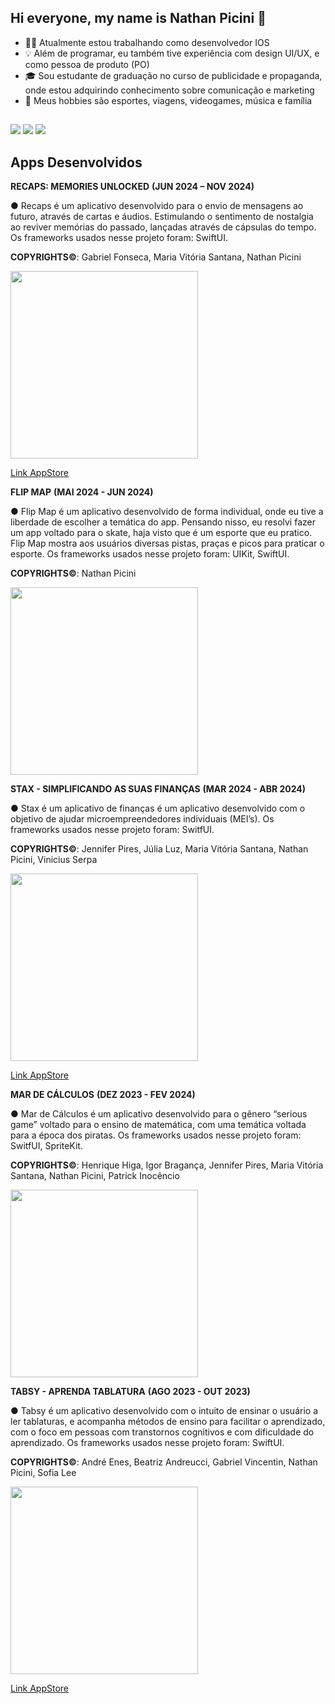 ## Hi everyone, my name is Nathan Picini 👋

- 🧑‍💻 Atualmente estou trabalhando como desenvolvedor IOS
- 💡 Além de programar, eu também tive experiência com design UI/UX, e como pessoa de produto (PO)
- 🎓 Sou estudante de graduação no curso de publicidade e propaganda, onde estou adquirindo conhecimento sobre comunicação e marketing
- 🌱 Meus hobbies são esportes, viagens, videogames, música e família

##

<div> 
  <a href="https://instagram.com/nathannpicini" target="_blank"><img src="https://img.shields.io/badge/-Instagram-%23E4405F?style=for-the-badge&logo=instagram&logoColor=white" target="_blank"></a>
  <a href = "nathanpicini14@gmail.com"><img src="https://img.shields.io/badge/-Gmail-%23333?style=for-the-badge&logo=gmail&logoColor=white" target="_blank"></a>
  <a href= "https://www.linkedin.com/in/nathan-picini-a571b6237/" target="_blank"><img src="https://img.shields.io/badge/-LinkedIn-%230077B5?style=for-the-badge&logo=linkedin&logoColor=white" target="_blank"></a> 
</div>

## Apps Desenvolvidos

<b>RECAPS: MEMORIES UNLOCKED</b>								          						<b>(JUN 2024 – NOV 2024)</b>

●	Recaps é um aplicativo desenvolvido para o envio de mensagens ao futuro, através de cartas e áudios. Estimulando o sentimento de nostalgia ao reviver memórias do passado, lançadas através de cápsulas do tempo. Os frameworks usados nesse projeto foram: SwiftUI. 

<b>COPYRIGHTS©️</b>: Gabriel Fonseca, Maria Vitória Santana, Nathan Picini

<img src="https://github.com/user-attachments/assets/dca8b196-503c-49f2-9c19-634b9e7901b6" width="300">

<a href="https://apps.apple.com/us/app/recaps-memories-unlocked/id6737288027">Link AppStore</a>


<b>FLIP MAP</b>									              	          						<b>(MAI 2024 - JUN 2024)</b>

●	Flip Map é um aplicativo desenvolvido de forma individual, onde eu tive a liberdade de escolher a temática do app. Pensando nisso, eu resolvi fazer um app voltado para o skate, haja visto que é um esporte que eu pratico. Flip Map mostra aos usuários diversas pistas, praças e picos para praticar o esporte. Os frameworks usados nesse projeto foram: UIKit, SwiftUI.

<b>COPYRIGHTS©️</b>: Nathan Picini

<img src="https://github.com/user-attachments/files/17690102/FlipMap.pdf" width="300">


<b>STAX - SIMPLIFICANDO AS SUAS FINANÇAS</b>							          						<b>(MAR 2024 - ABR 2024)</b>
	          	              
●	Stax é um aplicativo de finanças é um aplicativo desenvolvido com o objetivo de ajudar microempreendedores individuais (MEI’s). Os frameworks usados nesse projeto foram: SwitfUI. 

<b>COPYRIGHTS©️</b>: Jennifer Pires, Júlia Luz, Maria Vitória Santana, Nathan Picini, Vinicius Serpa

<img src="https://github.com/user-attachments/assets/1bbed5b8-8856-4537-b716-8b2e34bfe858" width="300">

<a href=https://apps.apple.com/br/app/stax/id6481496713>Link AppStore</a>


<b>MAR DE CÁLCULOS</b> 									         							<b>(DEZ 2023 - FEV 2024)</b>

●	Mar de Cálculos é um aplicativo desenvolvido para o gênero “serious game” voltado para o ensino de matemática, com uma temática voltada para a época dos piratas. Os frameworks usados nesse projeto foram: SwitfUI, SpriteKit.

<b>COPYRIGHTS©️</b>: Henrique Higa, Igor Bragança, Jennifer Pires, Maria Vitória Santana, Nathan Picini, Patrick Inocêncio

<img src="https://github.com/user-attachments/assets/42f3579c-b3a9-427f-8b7d-797327d56e7b" width="300">


<b>TABSY - APRENDA TABLATURA</b>                                                                                                                        <b>(AGO 2023 - OUT 2023)</b>

●	Tabsy é um aplicativo desenvolvido com o intuito de ensinar o usuário a ler tablaturas, e acompanha métodos de ensino para facilitar o aprendizado, com o foco em pessoas com transtornos cognitivos e com dificuldade do aprendizado. Os frameworks usados nesse projeto foram: SwiftUI.

<b>COPYRIGHTS©️</b>: André Enes, Beatriz Andreucci, Gabriel Vincentin, Nathan Picini, Sofia Lee

<img src= "https://github.com/user-attachments/assets/249c4a60-7d4c-4bde-aedd-ab800ab2f98b" width="300">

<a href= "https://apps.apple.com/br/app/tabsy-aprenda-tablatura/id6469644351">Link AppStore</a> 













